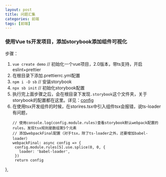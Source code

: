 ```yaml
---
layout: post
title: 问题汇集
categories: 前端
tags: [前端]
---
```


### 使用Vue ts开发项目，添加storybook添加组件可视化
步骤：  
1. ```vue create demo``` // 初始化一个vue项目，2.0版本，带ts支持，开启eslint+prettier
2. 在根目录下添加.prettierrc.yml配置
3. ```npm i -D sb```  // 安装storybook
4. ```npx sb init```  // 初始化storybook配置
5. 执行完上面步骤之后，会在根目录下发现```.storybook```这个文件夹，关于storybook的配置都在这里。详见：[config](https://storybook.js.org/docs/vue/configure/overview)
6. 在使用tsx开发组件的时候，在storires.tsx中引入组件tsx会报错，说ts-loader有问题，
   ```
   // 使用console.log(config.module.rules)查看storybook默认webpack配置的rules，发现tsx规则是数组第5个元素
   // 添加webpackFinal配置（对于tsx，除了ts-loader之外，还要增加babel-loader）
   webpackFinal: async config => {
    config.module.rules[5].use.splice(0, 0, {
      loader: 'babel-loader',
    })
    return config
  },
   ```